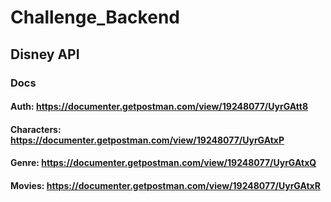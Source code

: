 # Challenge_Backend
## Disney API 


### Docs

#### Auth: https://documenter.getpostman.com/view/19248077/UyrGAtt8
#### Characters: https://documenter.getpostman.com/view/19248077/UyrGAtxP
#### Genre: https://documenter.getpostman.com/view/19248077/UyrGAtxQ
#### Movies: https://documenter.getpostman.com/view/19248077/UyrGAtxR
